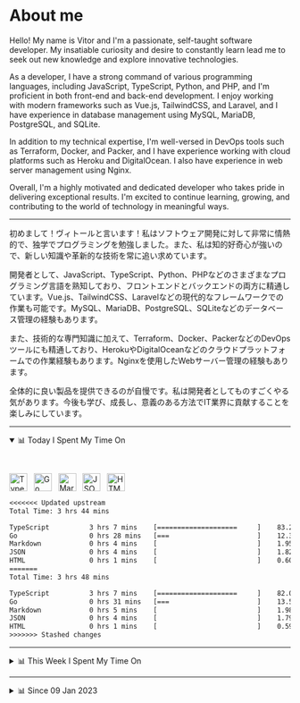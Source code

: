 # About me

Hello! My name is Vitor and I'm a passionate, self-taught software developer. My insatiable curiosity and desire to constantly learn lead me to seek out new knowledge and explore innovative technologies.

As a developer, I have a strong command of various programming languages, including JavaScript, TypeScript, Python, and PHP, and I'm proficient in both front-end and back-end development. I enjoy working with modern frameworks such as Vue.js, TailwindCSS, and Laravel, and I have experience in database management using MySQL, MariaDB, PostgreSQL, and SQLite.

In addition to my technical expertise, I'm well-versed in DevOps tools such as Terraform, Docker, and Packer, and I have experience working with cloud platforms such as Heroku and DigitalOcean. I also have experience in web server management using Nginx.

Overall, I'm a highly motivated and dedicated developer who takes pride in delivering exceptional results. I'm excited to continue learning, growing, and contributing to the world of technology in meaningful ways.

------

初めまして！ヴィトールと言います！私はソフトウェア開発に対して非常に情熱的で、独学でプログラミングを勉強しました。また、私は知的好奇心が強いので、新しい知識や革新的な技術を常に追い求めています。

開発者として、JavaScript、TypeScript、Python、PHPなどのさまざまなプログラミング言語を熟知しており、フロントエンドとバックエンドの両方に精通しています。Vue.js、TailwindCSS、Laravelなどの現代的なフレームワークでの作業も可能です。MySQL、MariaDB、PostgreSQL、SQLiteなどのデータベース管理の経験もあります。

また、技術的な専門知識に加えて、Terraform、Docker、PackerなどのDevOpsツールにも精通しており、HerokuやDigitalOceanなどのクラウドプラットフォームでの作業経験もあります。Nginxを使用したWebサーバー管理の経験もあります。

全体的に良い製品を提供できるのが自慢です。私は開発者としてものすごくやる気があります。今後も学び、成長し、意義のある方法でIT業界に貢献することを楽しみにしています。

------

<!-- ## 📊 Today I Spent My Time On -->

<details open>
<summary>📊 Today I Spent My Time On</summary>

&nbsp;

<!--DEVTIMER:TODAY:START-->
<img align="center" width="32px" src="https://cdn.simpleicons.org/typescript/3178C6" alt="TypeScript" />&nbsp;&nbsp;&nbsp;<img align="center" width="32px" src="https://cdn.simpleicons.org/go/00ADD8" alt="Go" />&nbsp;&nbsp;&nbsp;<img align="center" width="32px" src="https://cdn.simpleicons.org/markdown/fff" alt="Markdown" />&nbsp;&nbsp;&nbsp;<img align="center" width="32px" src="https://cdn.simpleicons.org/carrd/fff" alt="JSON" />&nbsp;&nbsp;&nbsp;<img align="center" width="32px" src="https://cdn.simpleicons.org/html5/E34F26" alt="HTML" />&nbsp;&nbsp;&nbsp;

```txt
<<<<<<< Updated upstream
Total Time: 3 hrs 44 mins

TypeScript          3 hrs 7 mins    [====================     ]    83.29 %
Go                  0 hrs 28 mins   [===                      ]    12.33 %
Markdown            0 hrs 4 mins    [                         ]    1.95 %
JSON                0 hrs 4 mins    [                         ]    1.82 %
HTML                0 hrs 1 mins    [                         ]    0.60 %
=======
Total Time: 3 hrs 48 mins

TypeScript          3 hrs 7 mins    [====================     ]    82.04 %
Go                  0 hrs 31 mins   [===                      ]    13.59 %
Markdown            0 hrs 5 mins    [                         ]    1.98 %
JSON                0 hrs 4 mins    [                         ]    1.79 %
HTML                0 hrs 1 mins    [                         ]    0.59 %
>>>>>>> Stashed changes
```

<!--DEVTIMER:TODAY:END-->

</details>

---
<details>
<summary>📊 This Week I Spent My Time On</summary>

&nbsp;

<!--DEVTIMER:WEEK:START-->
<img align="center" width="32px" src="https://cdn.simpleicons.org/typescript/3178C6" alt="TypeScript" />&nbsp;&nbsp;&nbsp;<img align="center" width="32px" src="https://cdn.simpleicons.org/go/00ADD8" alt="Go" />&nbsp;&nbsp;&nbsp;<img align="center" width="32px" src="https://cdn.simpleicons.org/gnubash/fff" alt="Bash" />&nbsp;&nbsp;&nbsp;<img align="center" width="32px" src="https://cdn.simpleicons.org/yaml/fff" alt="YAML" />&nbsp;&nbsp;&nbsp;<img align="center" width="32px" src="https://cdn.simpleicons.org/markdown/fff" alt="Markdown" />&nbsp;&nbsp;&nbsp;<img align="center" width="32px" src="https://cdn.simpleicons.org/carrd/fff" alt="JSON" />&nbsp;&nbsp;&nbsp;<img align="center" width="32px" src="https://cdn.simpleicons.org/javascript/F7DF1E" alt="JavaScript" />&nbsp;&nbsp;&nbsp;<img align="center" width="32px" src="https://cdn.simpleicons.org/vuedotjs/4FC08D" alt="Vue" />&nbsp;&nbsp;&nbsp;<img align="center" width="32px" src="https://cdn.simpleicons.org/html5/E34F26" alt="HTML" />&nbsp;&nbsp;&nbsp;

```txt
<<<<<<< Updated upstream
Total Time: 10 hrs 39 mins

TypeScript          4 hrs 26 mins   [==========               ]    41.57 %
Go                  3 hrs 10 mins   [=======                  ]    29.79 %
Bash                1 hrs 21 mins   [===                      ]    12.72 %
YAML                0 hrs 43 mins   [=                        ]    6.76 %
Markdown            0 hrs 24 mins   [                         ]    3.72 %
SQL                 0 hrs 16 mins   [                         ]    2.50 %
JSON                0 hrs 4 mins    [                         ]    0.65 %
JavaScript          0 hrs 4 mins    [                         ]    0.62 %
=======
Total Time: 10 hrs 42 mins

TypeScript          4 hrs 26 mins   [==========               ]    41.35 %
Go                  3 hrs 14 mins   [=======                  ]    30.15 %
Bash                1 hrs 21 mins   [===                      ]    12.65 %
YAML                0 hrs 43 mins   [=                        ]    6.72 %
Markdown            0 hrs 24 mins   [                         ]    3.72 %
SQL                 0 hrs 16 mins   [                         ]    2.49 %
JSON                0 hrs 4 mins    [                         ]    0.65 %
JavaScript          0 hrs 4 mins    [                         ]    0.61 %
>>>>>>> Stashed changes
Vue                 0 hrs 2 mins    [                         ]    0.31 %
HTML                0 hrs 1 mins    [                         ]    0.21 %
```

<!--DEVTIMER:WEEK:END-->
</details>

---


<details>
<summary>📊 Since 09 Jan 2023</summary>

&nbsp;

<!--DEVTIMER::START-->
<img align="center" width="32px" src="https://cdn.simpleicons.org/typescript/3178C6" alt="TypeScript" />&nbsp;&nbsp;&nbsp;<img align="center" width="32px" src="https://cdn.simpleicons.org/go/00ADD8" alt="Go" />&nbsp;&nbsp;&nbsp;<img align="center" width="32px" src="https://cdn.simpleicons.org/gnubash/fff" alt="Bash" />&nbsp;&nbsp;&nbsp;<img align="center" width="32px" src="https://cdn.simpleicons.org/yaml/fff" alt="YAML" />&nbsp;&nbsp;&nbsp;<img align="center" width="32px" src="https://cdn.simpleicons.org/javascript/F7DF1E" alt="JavaScript" />&nbsp;&nbsp;&nbsp;<img align="center" width="32px" src="https://cdn.simpleicons.org/markdown/fff" alt="Markdown" />&nbsp;&nbsp;&nbsp;<img align="center" width="32px" src="https://cdn.simpleicons.org/carrd/fff" alt="JSON" />&nbsp;&nbsp;&nbsp;<img align="center" width="32px" src="https://cdn.simpleicons.org/vuedotjs/4FC08D" alt="Vue" />&nbsp;&nbsp;&nbsp;<img align="center" width="32px" src="https://cdn.simpleicons.org/academia/fff" alt="Text" />&nbsp;&nbsp;&nbsp;<img align="center" width="32px" src="https://cdn.simpleicons.org/html5/E34F26" alt="HTML" />&nbsp;&nbsp;&nbsp;

```txt
<<<<<<< Updated upstream
Total Time: 26 hrs 34 mins

TypeScript          13 hrs 32 mins  [============             ]    50.91 %
Go                  6 hrs 0 mins    [=====                    ]    22.57 %
Bash                2 hrs 37 mins   [==                       ]    9.87 %
YAML                2 hrs 18 mins   [==                       ]    8.66 %
JavaScript          0 hrs 33 mins   [                         ]    2.06 %
=======
Total Time: 26 hrs 38 mins

TypeScript          13 hrs 32 mins  [============             ]    50.81 %
Go                  6 hrs 3 mins    [=====                    ]    22.73 %
Bash                2 hrs 37 mins   [==                       ]    9.85 %
YAML                2 hrs 18 mins   [==                       ]    8.64 %
JavaScript          0 hrs 33 mins   [                         ]    2.05 %
>>>>>>> Stashed changes
Markdown            0 hrs 27 mins   [                         ]    1.68 %
JSON                0 hrs 26 mins   [                         ]    1.61 %
SQL                 0 hrs 16 mins   [                         ]    1.00 %
Vue                 0 hrs 7 mins    [                         ]    0.43 %
Text                0 hrs 6 mins    [                         ]    0.37 %
HTML                0 hrs 4 mins    [                         ]    0.23 %
```

<!--DEVTIMER::END-->

</details>
